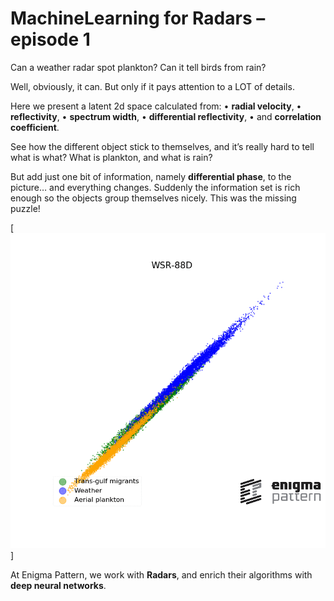 # MachineLearning for Radars – episode 1

Can a weather radar spot plankton? Can it tell birds from rain?

Well, obviously, it can. But only if it pays attention to a LOT of details. 

Here we present a latent 2d space calculated from:
• **radial velocity**,
• **reflectivity**,
• **spectrum width**,
• **differential reflectivity**, 
• and **correlation coefficient**. 

See how the different object stick to themselves, and it’s really hard to tell what is what? What is plankton, and what is rain?

But add just one bit of information, namely **differential phase**, to the picture… and everything changes. Suddenly the information set is rich enough so the objects group themselves nicely. This was the missing puzzle!

[<img src="Plankton_spotting.gif" width="800">]

At Enigma Pattern, we work with **Radars**, and enrich their algorithms with **deep neural networks**.